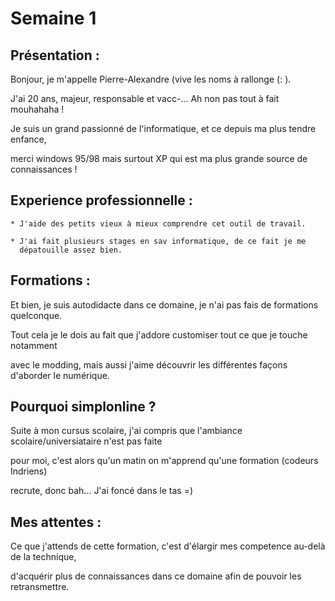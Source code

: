 # Semaine 1  

## Présentation :

Bonjour, je m'appelle Pierre-Alexandre (vive les noms à rallonge (: ).

J'ai 20 ans, majeur, responsable et vacc-... Ah non pas tout à fait mouhahaha !

Je suis un grand passionné de l'informatique, et ce depuis ma plus tendre enfance,

merci windows 95/98 mais surtout XP qui est ma plus grande source de connaissances !  

## Experience professionnelle :

    * J'aide des petits vieux à mieux comprendre cet outil de travail.
    
    * J'ai fait plusieurs stages en sav informatique, de ce fait je me 
      dépatouille assez bien. 
    
## Formations :

Et bien, je suis autodidacte dans ce domaine, je n'ai pas fais de formations quelconque.

Tout cela je le dois au fait que j'addore customiser tout ce que je touche notamment

avec le modding, mais aussi j'aime découvrir les différentes façons d'aborder le numérique.

## Pourquoi simplonline ?

Suite à mon cursus scolaire, j'ai compris que l'ambiance scolaire/universiataire n'est pas faite

pour moi, c'est alors qu'un matin on m'apprend qu'une formation (codeurs Indriens) 

recrute, donc bah... J'ai foncé dans le tas =)

## Mes attentes :

Ce que j'attends de cette formation, c'est d'élargir mes competence au-delà de la technique, 

d'acquérir plus de connaissances dans ce domaine afin de pouvoir les retransmettre.
